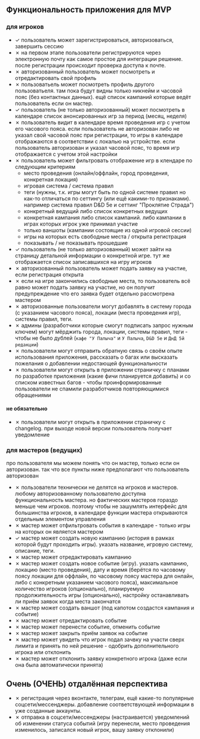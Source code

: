 ## Функциональность приложения для MVP

### для игроков
- &check; пользователь может зарегистрироваться, авторизоваться, завершить сессию
- &cross; на первом этапе пользователи регистрируются через электронную почту как самое простое для интеграции решение. после регистрации происходит проверка доступа к почте.
- &cross; авторизованный пользователь может посмотреть и отредактировать свой профиль
- &cross; пользоватьель может посмотреть профиль другого пользоватьеля. там пока будут видны только никнейм и часовой пояс (без контактных данных). ещё список кампаний которые ведёт пользователь если он мастер.
- &check; пользователь (не только авторизованный) может посмотреть в календаре список анонсированных игр за период (месяц, неделя)
- &cross; пользователь видит в календаре время проведения игр с учетом его часового пояса. если пользователь не авторизован либо не указал свой часовой пояс при регистрации, то игры в календаре отображаются в соответствии с локалью на устройстве. если пользователь авторизован и указал часовой пояс, то время игр отображается с учетом этой настройки
- &cross; пользователь может фильтровать отображение игр в клендаре по следующим критериям
  - место проведения (онлайн/оффлайн, город проведения, конкретная локация)
  - игровая система / система правил
  - теги (нужны, т.к. игры могут быть по одной системе правил но как-то отличаться по сеттингу (или ещё какими-то признаками). например система правил D&D 5e и сеттинг "Проклятие Страда")
  - конкретный ведущий либо список конкретных ведущих
  - конкретная кампания либо список кампаний. либо кампании в играх которых игрок уже принимал участие
  - только ваншоты (кампании состоящие из одной игровой сессии)
  - игры на которых есть свободные места / открыта регистрация
  - показывать / не показывать прошедшие
- &check; пользователь (не только авторизованный) может зайти на страницу детальной информации о конкретной игре. тут же отображается список записавшихся на игру игроков
- &cross; авторизованный пользователь может подать заявку на участие, если регистрация открыта
- &cross; если на игре закончились свободные места, то пользователь всё равно может подать заявку на участие, но он получит предупреждение что его заявка будет отдельно рассмотрена мастером
- &cross; авторизованные пользователи могут добавлять в систему города (с указанием часового пояса), локации (места проведения игр), системы правил, теги.
- &cross; админы (разработчики которые смогут подписать запрос нужным ключем) могут мёрджить города, локации, системы правил, теги - чтобы не было дублей (`кафе "У Палыча"` и `У Палыча`, `D&D 5e` и `ДнД 5й редакции`)
- &cross; пользователи могут отправить обратную связь о своём опыте использования приложения, рассказать о багах или высказать пожелания о добавлении недостающей функциональности
- &cross; пользователи могут открыть в приложении страничку с планами по разработке приложения (какие фичи планируется добавить) и со списком известных багов - чтобы проинформированные пользователи не спамили разработчиков повторяющимися обращениями
#### не обязательно
- &cross; пользователи могут открыть в приложении страничку c changelog. при выходе новой версии пользователь получает уведомление

### для мастеров (ведущих)
про пользователя мы можем понять что он мастер, только если он авторизован. так что все пункты ниже предполагают что пользователь авторизован

- &cross; пользователи технически не делятся на игроков и мастеров. любому авторизованному пользователю доступна функциональность мастера. но фактических мастеров гораздо меньше чем игроков. поэтому чтобы не зашумлять интерфейс для большинства игроков, в календаре функции мастера открываются отдельным элементом управления
- &cross; мастер может отфильтровать события в календаре - только игры на которых он является мастером
- &check; мастер может создать новую кампанию (история в рамках которой будут проходить игры). указать название, игровую систему, описание, теги.
- &cross; мастер может отредактировать кампанию
- &cross; мастер может создать новое событие (игру). указать кампанию, локацию (место проведения), дату и время (берётся по часовому поясу локации для оффлайн, по часовому поясу мастера для онлайн, либо с конкретным указанием часового пояса), максимальное количество игроков (опционально), планируемую продолжительность игры (опционально), настройку останавливать ли приём заявок когда места закончатся
- &cross; мастер может создать ваншот (под капотом создастся кампания и событие)
- &cross; мастер может отредактировать событие
- &cross; мастер может перенести событие, отменить событие
- &cross; мастер может закрыть приём заявок на событие
- &cross; мастер может увидеть что игрок подал зачвку на участи сверх лимита и принять по ней решение - одобрить дополнительного игрока или отклонить
- &cross; мастер может отклонить заявку конкретного игрока (даже если она была автоматически принята)

## Очень (ОЧЕНЬ) отдалённая перспектива
- &cross; регистрация через вконтакте, телеграм, ещё какие-то популярные соцсети/мессенджеры. добавление соответствующей информации в уже созданные аккаунты.
- &cross; отправка в соцсети/мессенджеры (настраивается) уведомлений об изменении статуса событий (игру перенесли, место проведения изменилось, записался новый игрок, вашу заявку отклонили)
